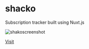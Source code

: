 
# shacko
Subscription tracker built using Nuxt.js

![shakoscreenshot](https://ik.imagekit.io/4ynb7qbmbn/Dribbble_Shot_HD_-_12_d5ywQHwN8.png)

[Visit](https://vercel.com/navaneethvijay/shacko/cth3daef4)
